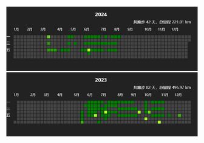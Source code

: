 ![2024](https://github.com/prime167/RunningLog/blob/main/data/2024.png)
![2023](https://github.com/prime167/RunningLog/blob/main/data/2023.png)






